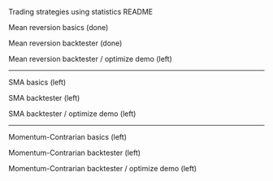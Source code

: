 Trading strategies using statistics README

Mean reversion basics (done)

Mean reversion backtester (done)

Mean reversion backtester / optimize demo (left)

---

SMA basics (left)

SMA backtester (left)

SMA backtester / optimize demo (left)

---

Momentum-Contrarian basics (left)

Momentum-Contrarian backtester (left)

Momentum-Contrarian backtester / optimize demo (left)
